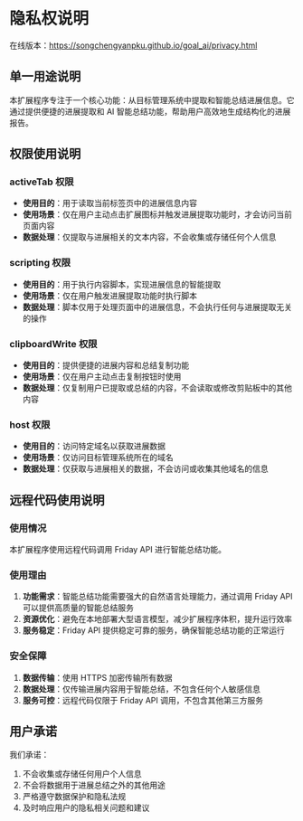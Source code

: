 # 隐私权说明

在线版本：https://songchengyanpku.github.io/goal_ai/privacy.html

## 单一用途说明

本扩展程序专注于一个核心功能：从目标管理系统中提取和智能总结进展信息。它通过提供便捷的进展提取和 AI 智能总结功能，帮助用户高效地生成结构化的进展报告。

## 权限使用说明

### activeTab 权限
- **使用目的**：用于读取当前标签页中的进展信息内容
- **使用场景**：仅在用户主动点击扩展图标并触发进展提取功能时，才会访问当前页面内容
- **数据处理**：仅提取与进展相关的文本内容，不会收集或存储任何个人信息

### scripting 权限
- **使用目的**：用于执行内容脚本，实现进展信息的智能提取
- **使用场景**：仅在用户触发进展提取功能时执行脚本
- **数据处理**：脚本仅用于处理页面中的进展信息，不会执行任何与进展提取无关的操作

### clipboardWrite 权限
- **使用目的**：提供便捷的进展内容和总结复制功能
- **使用场景**：仅在用户主动点击复制按钮时使用
- **数据处理**：仅复制用户已提取或总结的内容，不会读取或修改剪贴板中的其他内容

### host 权限
- **使用目的**：访问特定域名以获取进展数据
- **使用场景**：仅访问目标管理系统所在的域名
- **数据处理**：仅获取与进展相关的数据，不会访问或收集其他域名的信息

## 远程代码使用说明

### 使用情况
本扩展程序使用远程代码调用 Friday API 进行智能总结功能。

### 使用理由
1. **功能需求**：智能总结功能需要强大的自然语言处理能力，通过调用 Friday API 可以提供高质量的智能总结服务
2. **资源优化**：避免在本地部署大型语言模型，减少扩展程序体积，提升运行效率
3. **服务稳定**：Friday API 提供稳定可靠的服务，确保智能总结功能的正常运行

### 安全保障
1. **数据传输**：使用 HTTPS 加密传输所有数据
2. **数据处理**：仅传输进展内容用于智能总结，不包含任何个人敏感信息
3. **服务可控**：远程代码仅限于 Friday API 调用，不包含其他第三方服务

## 用户承诺

我们承诺：
1. 不会收集或存储任何用户个人信息
2. 不会将数据用于进展总结之外的其他用途
3. 严格遵守数据保护和隐私法规
4. 及时响应用户的隐私相关问题和建议